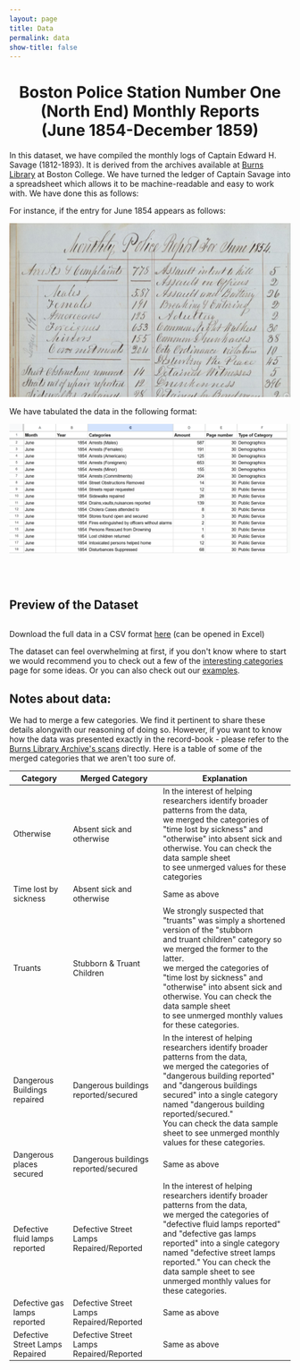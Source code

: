 ```yaml
---
layout: page
title: Data
permalink: data
show-title: false
---
```

<center><h1>Boston Police Station Number One (North End) Monthly Reports <br> (June 1854-December 1859)</h1></center>

In this dataset, we have compiled the  monthly logs of Captain Edward H. Savage (1812-1893). It is derived from the archives available at [Burns Library](https://libguides.bc.edu/burns) at Boston College. We have turned the ledger of Captain Savage into a spreadsheet which allows it to be machine-readable and easy to work with. We have done this as follows:  

For instance, if the entry for June 1854 appears as follows: 

<p align="center">
    <img src="assets/img/archive_screenshot.png" />
</p>


We have tabulated the data in the following format:

<p align="center">
    <img src="assets/img/data_screenshot.png" />
</p>

<p><br><br></p>

## Preview of the Dataset

<table id="data-table" class="display"></table>

<link rel="stylesheet" href="https://cdn.datatables.net/1.13.6/css/jquery.dataTables.min.css">
<script src="https://code.jquery.com/jquery-3.7.0.min.js"></script>
<script src="https://cdn.datatables.net/1.13.6/js/jquery.dataTables.min.js"></script>

<script>
fetch('{{ "/data/data.json" | relative_url }}')
  .then(response => response.json())
  .then(data => {
    const columns = Object.keys(data[0]).map(key => ({ title: key, data: key }));
    $('#data-table').DataTable({
      data: data,
      columns: columns,
      pageLength: 25,
      lengthMenu: [10, 25, 50, 100],
    });
  });
</script>

Download the full data in a CSV format [here](https://github.com/BCDigSchol/policedata/blob/main/data/police_data.csv) (can be opened in Excel) 
  

The dataset can feel overwhelming at first, if you don't know where to start we would recommend you to check out a few of the [interesting categories](policedata/interesting_categories) page for some ideas. Or you can also check out our [examples](/policedata/examples).




    

## Notes about data:

We had to merge a few categories. We find it pertinent to share these details alongwith our reasoning of doing so. 
However, if you want to know how the data was presented exactly in the record-book - please refer to the [Burns Library Archive's scans](https://findingaids.bc.edu/repositories/2/archival_objects/47581) directly. Here is a table of some of the merged categories that we aren't too sure of. 

| Category | Merged Category | Explanation |
|---|---|---|
| Otherwise | Absent sick and otherwise | In the interest of helping researchers identify broader patterns from the data, <br>we merged the categories of "time lost by sickness" and <br>"otherwise" into absent sick and otherwise. You can check the data sample sheet <br>to see unmerged values for these categories |
| Time lost by sickness | Absent sick and otherwise | Same as above |
| Truants | Stubborn & Truant Children | We strongly suspected that "truants" was simply a shortened version of the "stubborn<br>and truant children" category so we merged the former to the latter. <br>we merged the categories of "time lost by sickness" and <br>"otherwise" into absent sick and otherwise. You can check the data sample sheet <br>to see unmerged monthly values for these categories. |
| Dangerous Buildings repaired | Dangerous buildings reported/secured | In the interest of helping researchers identify broader patterns from the data, <br>we merged the categories of "dangerous building reported" and "dangerous buildings <br>secured" into a single category named "dangerous building reported/secured."  <br>You can check the data sample sheet  to see unmerged monthly values for these categories. |
| Dangerous places secured | Dangerous buildings reported/secured | Same as above |
| Defective fluid lamps reported | Defective Street Lamps Repaired/Reported | In the interest of helping researchers identify broader patterns from the data, <br>we merged the categories of "defective fluid lamps reported" and  "defective gas lamps reported" into a single category <br>named "defective street lamps reported."  You can check the data sample sheet to see <br>unmerged monthly values for these categories. |
| Defective gas lamps reported | Defective Street Lamps Repaired/Reported | Same as above |
| Defective Street Lamps Repaired | Defective Street Lamps Repaired/Reported | Same as above |
